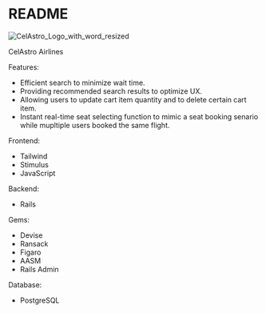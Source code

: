 # README
![CelAstro_Logo_with_word_resized](https://user-images.githubusercontent.com/92965976/147652718-168431fb-a999-4a4a-b508-5327be369824.jpg)

CelAstro Airlines

Features:
* Efficient search to minimize wait time.
* Providing recommended search results to optimize UX.
* Allowing users to update cart item quantity and to delete certain cart item.
* Instant real-time seat selecting function to mimic a seat booking senario while mupltiple users booked the same flight.


Frontend:
* Tailwind 
* Stimulus
* JavaScript

Backend:
* Rails 

Gems:
* Devise
* Ransack
* Figaro
* AASM
* Rails Admin

Database:
* PostgreSQL
